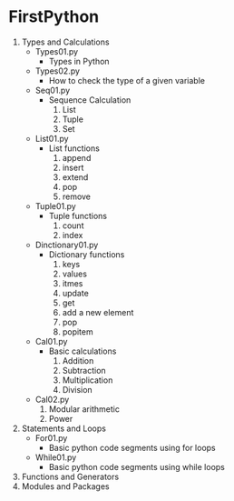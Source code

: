# FirstPython
1. Types and Calculations
    - Types01.py
        - Types in Python   
    - Types02.py
        - How to check the type of a given variable
    - Seq01.py
        - Sequence Calculation
            1. List
            2. Tuple
            3. Set
    - List01.py
        - List functions
            1. append
            2. insert
            3. extend
            4. pop
            5. remove
    - Tuple01.py
        - Tuple functions
            1. count
            2. index
    - Dinctionary01.py
        - Dictionary functions
            1. keys
            2. values
            3. itmes
            4. update
            5. get
            6. add a new element
            7. pop
            8. popitem
    - Cal01.py
        - Basic calculations
            1. Addition
            2. Subtraction
            3. Multiplication
            4. Division
    - Cal02.py
        1. Modular arithmetic
        2. Power
2. Statements and Loops   
    - For01.py
        - Basic python code segments using for loops  
    - While01.py
        - Basic python code segments using while loops
3. Functions and Generators
4. Modules and Packages


